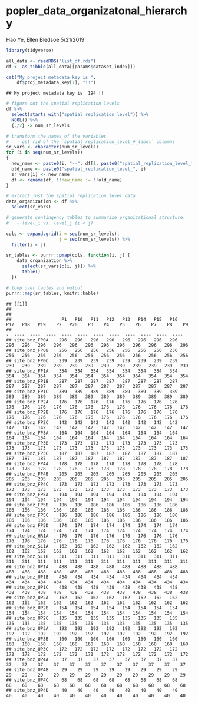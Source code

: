 popler\_data\_organizatonal\_hierarchy
================
Hao Ye, Ellen Bledsoe
5/21/2019

``` r
library(tidyverse)

all_data <- readRDS("list_df.rds")
df <- as_tibble(all_data[[params$dataset_index]])

cat("My project metadata key is ", 
    df$proj_metadata_key[1], "!!")
```

    ## My project metadata key is  194 !!

``` r
# figure out the spatial replication levels
df %>% 
  select(starts_with("spatial_replication_level")) %>%
  NCOL() %>%
  {./2} -> num_sr_levels
```

``` r
# transform the names of the variables
#   - get rid of the `spatial_replication_level_#_label` columns
sr_vars <- character(num_sr_levels)
for (i in seq(num_sr_levels))
{
  new_name <- paste0(i, "--", df[1, paste0("spatial_replication_level_", i, "_label")])
  old_name <- paste0("spatial_replication_level_", i)
  sr_vars[i] <- new_name
  df <- rename(df, !!new_name := !!old_name)
}
```

``` r
# extract just the spatial replication level data
data_organization <- df %>%
  select(sr_vars)
```

``` r
# generate contingency tables to summarize organizational structure:
#   - level_i vs. level_j (i < j)

cols <- expand.grid(i = seq(num_sr_levels), 
                    j = seq(num_sr_levels)) %>%
  filter(i < j)

sr_tables <- purrr::pmap(cols, function(i, j) {
    data_organization %>%
      select(sr_vars[c(i, j)]) %>%
      table()
  })
```

``` r
# loop over tables and output
purrr::map(sr_tables, knitr::kable)
```

    ## [[1]]
    ## 
    ## 
    ##                   P1   P10   P11   P12   P13   P14   P15   P16   P17   P18   P19    P2   P20    P3    P4    P5    P6    P7    P8    P9
    ## --------------  ----  ----  ----  ----  ----  ----  ----  ----  ----  ----  ----  ----  ----  ----  ----  ----  ----  ----  ----  ----
    ## site_bnz_FP0A    296   296   296   296   296   296   296   296   296   296   296   296   296   296   296   296   296   296   296   296
    ## site_bnz_FP0B    256   256   256   256   256   256   256   256   256   256   256   256   256   256   256   256   256   256   256   256
    ## site_bnz_FP0C    239   239   239   239   239   239   239   239   239   239   239   239   239   239   239   239   239   239   239   239
    ## site_bnz_FP1A    354   354   354   354   354   354   354   354   354   354   354   354   354   354   354   354   354   354   354   354
    ## site_bnz_FP1B    287   287   287   287   287   287   287   287   287   287   287   287   287   287   287   287   287   287   287   287
    ## site_bnz_FP1C    389   389   389   389   389   389   389   389   389   389   389   389   389   389   389   389   389   389   389   389
    ## site_bnz_FP2A    176   176   176   176   176   176   176   176   176   176   176   176   176   176   176   176   176   176   176   176
    ## site_bnz_FP2B    176   176   176   176   176   176   176   176   176   176   176   176   176   176   176   176   176   176   176   176
    ## site_bnz_FP2C    142   142   142   142   142   142   142   142   142   142   142   142   142   142   142   142   142   142   142   142
    ## site_bnz_FP3A    164   164   164   164   164   164   164   164   164   164   164   164   164   164   164   164   164   164   164   164
    ## site_bnz_FP3B    173   173   173   173   173   173   173   173   173   173   173   173   173   173   173   173   173   173   173   173
    ## site_bnz_FP3C    187   187   187   187   187   187   187   187   187   187   187   187   187   187   187   187   187   187   187   187
    ## site_bnz_FP4A    178   178   178   178   178   178   178   178   178   178   178   178   178   178   178   178   178   178   178   178
    ## site_bnz_FP4B    205   205   205   205   205   205   205   205   205   205   205   205   205   205   205   205   205   205   205   205
    ## site_bnz_FP4C    173   173   173   173   173   173   173   173   173   173   173   173   173   173   173   173   173   173   173   173
    ## site_bnz_FP5A    194   194   194   194   194   194   194   194   194   194   194   194   194   194   194   194   194   194   194   194
    ## site_bnz_FP5B    186   186   186   186   186   186   186   186   186   186   186   186   186   186   186   186   186   186   186   186
    ## site_bnz_FP5C    186   186   186   186   186   186   186   186   186   186   186   186   186   186   186   186   186   186   186   186
    ## site_bnz_FP5D    174   174   174   174   174   174   174   174   174   174   174   174   174   174   174   174   174   174   174   174
    ## site_bnz_HR1A    176   176   176   176   176   176   176   176   176   176   176   176   176   176   176   176   176   176   176   176
    ## site_bnz_SL1A    162   162   162   162   162   162   162   162   162   162   162   162   162   162   162   162   162   162   162   162
    ## site_bnz_SL1B    311   311   311   311   311   311   311   311   311   311   311   311   311   311   311   311   311   311   311   311
    ## site_bnz_UP1A    488   488   488   488   488   488   488   488   488   488   488   488   488   488   488   488   488   488   488   488
    ## site_bnz_UP1B    434   434   434   434   434   434   434   434   434   434   434   434   434   434   434   434   434   434   434   434
    ## site_bnz_UP1C    438   438   438   438   438   438   438   438   438   438   438   438   438   438   438   438   438   438   438   438
    ## site_bnz_UP2A    162   162   162   162   162   162   162   162   162   162   162   162   162   162   162   162   162   162   162   162
    ## site_bnz_UP2B    154   154   154   154   154   154   154   154   154   154   154   154   154   154   154   154   154   154   154   154
    ## site_bnz_UP2C    135   135   135   135   135   135   135   135   135   135   135   135   135   135   135   135   135   135   135   135
    ## site_bnz_UP3A    192   192   192   192   192   192   192   192   192   192   192   192   192   192   192   192   192   192   192   192
    ## site_bnz_UP3B    160   160   160   160   160   160   160   160   160   160   160   160   160   160   160   160   160   160   160   160
    ## site_bnz_UP3C    172   172   172   172   172   172   172   172   172   172   172   172   172   172   172   172   172   172   172   172
    ## site_bnz_UP4A     37    37    37    37    37    37    37    37    37    37    37    37    37    37    37    37    37    37    37    37
    ## site_bnz_UP4B     29    29    29    29    29    29    29    29    29    29    29    29    29    29    29    29    29    29    29    29
    ## site_bnz_UP4C     68    68    68    68    68    68    68    68    68    68    68    68    68    68    68    68    68    68    68    68
    ## site_bnz_UP4D     40    40    40    40    40    40    40    40    40    40    40    40    40    40    40    40    40    40    40    40
